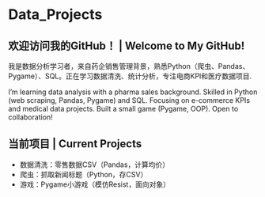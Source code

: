 # Data_Projects
## 欢迎访问我的GitHub！ | Welcome to My GitHub!

我是数据分析学习者，来自药企销售管理背景，熟悉Python（爬虫、Pandas、Pygame）、SQL。正在学习数据清洗、统计分析，专注电商KPI和医疗数据项目.

I’m learning data analysis with a pharma sales background. Skilled in Python (web scraping, Pandas, Pygame) and SQL. Focusing on e-commerce KPIs and medical data projects. Built a small game (Pygame, OOP). Open to collaboration!

## 当前项目 | Current Projects
- 数据清洗：零售数据CSV（Pandas，计算均价）
- 爬虫：抓取新闻标题（Python，存CSV）
- 游戏：Pygame小游戏（模仿Resist，面向对象）

